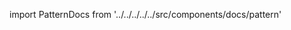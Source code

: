 ---
---

import PatternDocs from '../../../../../src/components/docs/pattern'

<PatternDocs pattern='fu' />
